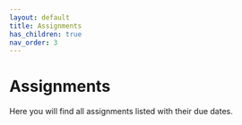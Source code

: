 ```yaml
---
layout: default
title: Assignments
has_children: true
nav_order: 3
---
```


# Assignments

Here you will find all assignments listed with their due dates.
